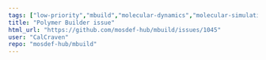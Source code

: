 ```yaml
---
tags: ["low-priority","mbuild","molecular-dynamics","molecular-simulation","molecule-builder","mosdef","python"]
title: "Polymer Builder issue"
html_url: "https://github.com/mosdef-hub/mbuild/issues/1045"
user: "CalCraven"
repo: "mosdef-hub/mbuild"
---
```


